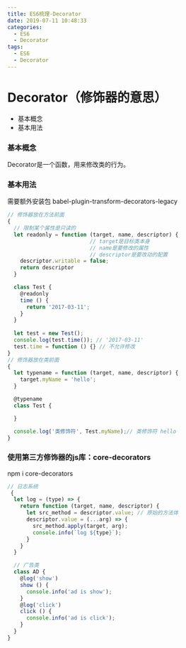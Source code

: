 ```yaml
---
title: ES6梳理-Decorator
date: 2019-07-11 10:48:33
categories:
  - ES6
  - Decorator
tags:
  - ES6
  - Decorator
---
```


# Decorator（修饰器的意思）
+ 基本概念
+ 基本用法
<!-- more -->
### 基本概念
Decorator是一个函数，用来修改类的行为。
### 基本用法
需要额外安装包 babel-plugin-transform-decorators-legacy 
```javascript
// 修饰器放在方法前面
{
  // 限制某个属性是只读的
  let readonly = function (target, name, descriptor) {
                          // target是目标类本身
                          // name是要修改的属性
                          // descriptor是要改动的配置
    descriptor.writable = false;
    return descriptor
  }

  class Test {
    @readonly
    time () {
      return '2017-03-11';
    }
  }
  
  let test = new Test();
  console.log(test.time()); // '2017-03-11'
  test.time = function () {} // 不允许修改
}  
// 修饰器放在类前面
{
  let typename = function (target, name, descriptor) {
    target.myName = 'hello';
  }

  @typename
  class Test {

  }

  console.log('类修饰符', Test.myName);// 类修饰符 hello
}
```
### 使用第三方修饰器的js库：core-decorators
npm i core-decorators
```javascript
// 日志系统
 {
  let log = (type) => {
    return function (target, name, descriptor) {
      let src_method = descriptor.value; // 原始的方法体
      descriptor.value = (...arg) => {
        src_method.apply(target, arg);
        console.info(`log ${type}`);
      }
    }
  }

  // 广告类
  class AD {
    @log('show')
    show () {
      console.info('ad is show');
    }
    @log('click')
    click () {
      console.info('ad is click');
    }
  }
}
```